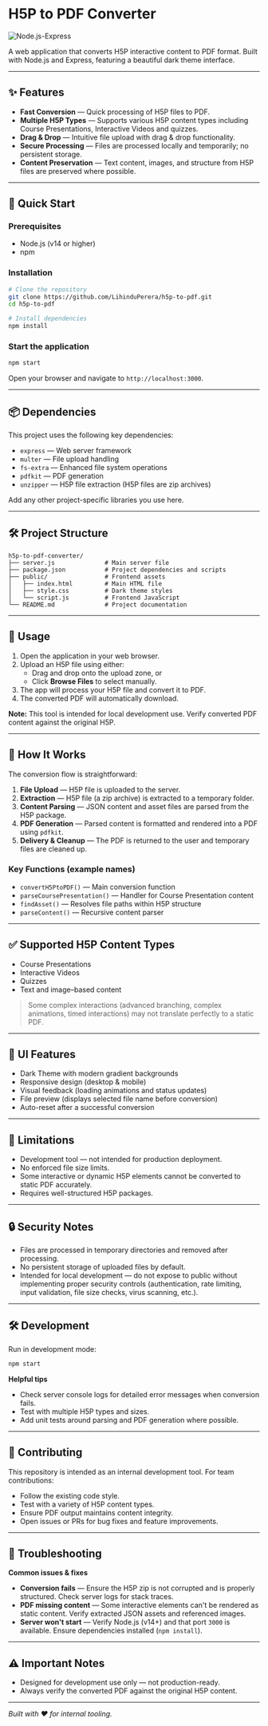 # H5P to PDF Converter

![Node.js-Express](https://img.shields.io/badge/Node.js-Express-green)

A web application that converts H5P interactive content to PDF format. Built with Node.js and Express, featuring a beautiful dark theme interface.

---

## ✨ Features

- **Fast Conversion** — Quick processing of H5P files to PDF.
- **Multiple H5P Types** — Supports various H5P content types including Course Presentations, Interactive Videos and quizzes.
- **Drag & Drop** — Intuitive file upload with drag & drop functionality.
- **Secure Processing** — Files are processed locally and temporarily; no persistent storage.
- **Content Preservation** — Text content, images, and structure from H5P files are preserved where possible.

---

## 🚀 Quick Start

### Prerequisites

- Node.js (v14 or higher)
- npm

### Installation

```bash
# Clone the repository
git clone https://github.com/LihinduPerera/h5p-to-pdf.git
cd h5p-to-pdf

# Install dependencies
npm install
```

### Start the application

```bash
npm start
```

Open your browser and navigate to `http://localhost:3000`.

---

## 📦 Dependencies

This project uses the following key dependencies:

- `express` — Web server framework
- `multer` — File upload handling
- `fs-extra` — Enhanced file system operations
- `pdfkit` — PDF generation
- `unzipper` — H5P file extraction (H5P files are zip archives)

Add any other project-specific libraries you use here.

---

## 🛠️ Project Structure

```
h5p-to-pdf-converter/
├── server.js              # Main server file
├── package.json           # Project dependencies and scripts
├── public/                # Frontend assets
│   ├── index.html         # Main HTML file
│   ├── style.css          # Dark theme styles
│   └── script.js          # Frontend JavaScript
└── README.md              # Project documentation
```

---

## 🎯 Usage

1. Open the application in your web browser.
2. Upload an H5P file using either:
   - Drag and drop onto the upload zone, or
   - Click **Browse Files** to select manually.
3. The app will process your H5P file and convert it to PDF.
4. The converted PDF will automatically download.

**Note:** This tool is intended for local development use. Verify converted PDF content against the original H5P.

---

## 🔧 How It Works

The conversion flow is straightforward:

1. **File Upload** — H5P file is uploaded to the server.
2. **Extraction** — H5P file (a zip archive) is extracted to a temporary folder.
3. **Content Parsing** — JSON content and asset files are parsed from the H5P package.
4. **PDF Generation** — Parsed content is formatted and rendered into a PDF using `pdfkit`.
5. **Delivery & Cleanup** — The PDF is returned to the user and temporary files are cleaned up.

### Key Functions (example names)
- `convertH5PtoPDF()` — Main conversion function
- `parseCoursePresentation()` — Handler for Course Presentation content
- `findAsset()` — Resolves file paths within H5P structure
- `parseContent()` — Recursive content parser

---

## ✅ Supported H5P Content Types

- Course Presentations
- Interactive Videos
- Quizzes
- Text and image–based content

> Some complex interactions (advanced branching, complex animations, timed interactions) may not translate perfectly to a static PDF.

---

## 🎨 UI Features

- Dark Theme with modern gradient backgrounds
- Responsive design (desktop & mobile)
- Visual feedback (loading animations and status updates)
- File preview (displays selected file name before conversion)
- Auto-reset after a successful conversion

---

## 🚫 Limitations

- Development tool — not intended for production deployment.
- No enforced file size limits.
- Some interactive or dynamic H5P elements cannot be converted to static PDF accurately.
- Requires well-structured H5P packages.

---

## 🔒 Security Notes

- Files are processed in temporary directories and removed after processing.
- No persistent storage of uploaded files by default.
- Intended for local development — do not expose to public without implementing proper security controls (authentication, rate limiting, input validation, file size checks, virus scanning, etc.).

---

## 🛠️ Development

Run in development mode:

```bash
npm start
```

**Helpful tips**
- Check server console logs for detailed error messages when conversion fails.
- Test with multiple H5P types and sizes.
- Add unit tests around parsing and PDF generation where possible.

---

## 🤝 Contributing

This repository is intended as an internal development tool. For team contributions:

- Follow the existing code style.
- Test with a variety of H5P content types.
- Ensure PDF output maintains content integrity.
- Open issues or PRs for bug fixes and feature improvements.

---

## 🐛 Troubleshooting

**Common issues & fixes**

- **Conversion fails** — Ensure the H5P zip is not corrupted and is properly structured. Check server logs for stack traces.
- **PDF missing content** — Some interactive elements can't be rendered as static content. Verify extracted JSON assets and referenced images.
- **Server won't start** — Verify Node.js (v14+) and that port `3000` is available. Ensure dependencies installed (`npm install`).

---

## ⚠️ Important Notes

- Designed for development use only — not production-ready.
- Always verify the converted PDF against the original H5P content.

---

*Built with ❤️ for internal tooling.*


